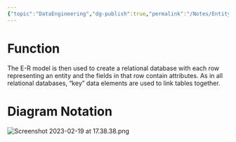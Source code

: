 ```yaml
---
{"topic":"DataEngineering","dg-publish":true,"permalink":"/Notes/Entity-relationship model/","dgPassFrontmatter":true,"noteIcon":""}
---
```


# Function

The E-R model is then used to create a relational database with each row representing an entity and the fields in that row contain attributes. As in all relational databases, “key” data elements are used to link tables together.

# Diagram Notation
![Screenshot 2023-02-19 at 17.38.38.png](/img/user/_assets/images/Screenshot%202023-02-19%20at%2017.38.38.png)